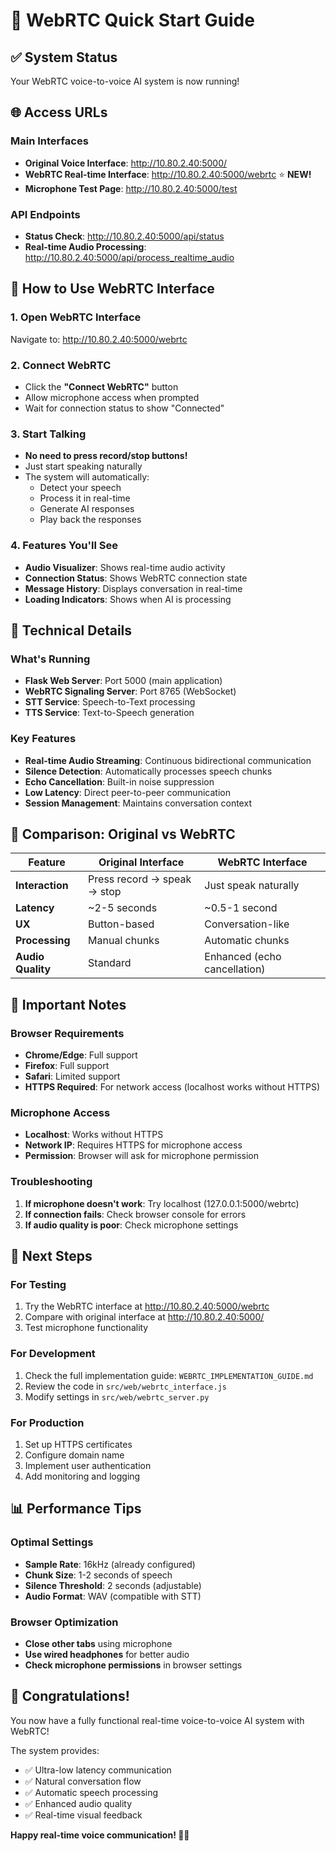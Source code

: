 # 🚀 WebRTC Quick Start Guide

## ✅ System Status
Your WebRTC voice-to-voice AI system is now running!

## 🌐 Access URLs

### Main Interfaces
- **Original Voice Interface**: http://10.80.2.40:5000/
- **WebRTC Real-time Interface**: http://10.80.2.40:5000/webrtc ⭐ **NEW!**
- **Microphone Test Page**: http://10.80.2.40:5000/test

### API Endpoints
- **Status Check**: http://10.80.2.40:5000/api/status
- **Real-time Audio Processing**: http://10.80.2.40:5000/api/process_realtime_audio

## 🎯 How to Use WebRTC Interface

### 1. Open WebRTC Interface
Navigate to: http://10.80.2.40:5000/webrtc

### 2. Connect WebRTC
- Click the **"Connect WebRTC"** button
- Allow microphone access when prompted
- Wait for connection status to show "Connected"

### 3. Start Talking
- **No need to press record/stop buttons!**
- Just start speaking naturally
- The system will automatically:
  - Detect your speech
  - Process it in real-time
  - Generate AI responses
  - Play back the responses

### 4. Features You'll See
- **Audio Visualizer**: Shows real-time audio activity
- **Connection Status**: Shows WebRTC connection state
- **Message History**: Displays conversation in real-time
- **Loading Indicators**: Shows when AI is processing

## 🔧 Technical Details

### What's Running
- **Flask Web Server**: Port 5000 (main application)
- **WebRTC Signaling Server**: Port 8765 (WebSocket)
- **STT Service**: Speech-to-Text processing
- **TTS Service**: Text-to-Speech generation

### Key Features
- **Real-time Audio Streaming**: Continuous bidirectional communication
- **Silence Detection**: Automatically processes speech chunks
- **Echo Cancellation**: Built-in noise suppression
- **Low Latency**: Direct peer-to-peer communication
- **Session Management**: Maintains conversation context

## 🎨 Comparison: Original vs WebRTC

| Feature | Original Interface | WebRTC Interface |
|---------|-------------------|------------------|
| **Interaction** | Press record → speak → stop | Just speak naturally |
| **Latency** | ~2-5 seconds | ~0.5-1 second |
| **UX** | Button-based | Conversation-like |
| **Processing** | Manual chunks | Automatic chunks |
| **Audio Quality** | Standard | Enhanced (echo cancellation) |

## 🚨 Important Notes

### Browser Requirements
- **Chrome/Edge**: Full support
- **Firefox**: Full support
- **Safari**: Limited support
- **HTTPS Required**: For network access (localhost works without HTTPS)

### Microphone Access
- **Localhost**: Works without HTTPS
- **Network IP**: Requires HTTPS for microphone access
- **Permission**: Browser will ask for microphone permission

### Troubleshooting
1. **If microphone doesn't work**: Try localhost (127.0.0.1:5000/webrtc)
2. **If connection fails**: Check browser console for errors
3. **If audio quality is poor**: Check microphone settings

## 🎯 Next Steps

### For Testing
1. Try the WebRTC interface at http://10.80.2.40:5000/webrtc
2. Compare with original interface at http://10.80.2.40:5000/
3. Test microphone functionality

### For Development
1. Check the full implementation guide: `WEBRTC_IMPLEMENTATION_GUIDE.md`
2. Review the code in `src/web/webrtc_interface.js`
3. Modify settings in `src/web/webrtc_server.py`

### For Production
1. Set up HTTPS certificates
2. Configure domain name
3. Implement user authentication
4. Add monitoring and logging

## 📊 Performance Tips

### Optimal Settings
- **Sample Rate**: 16kHz (already configured)
- **Chunk Size**: 1-2 seconds of speech
- **Silence Threshold**: 2 seconds (adjustable)
- **Audio Format**: WAV (compatible with STT)

### Browser Optimization
- **Close other tabs** using microphone
- **Use wired headphones** for better audio
- **Check microphone permissions** in browser settings

## 🎉 Congratulations!

You now have a fully functional real-time voice-to-voice AI system with WebRTC! 

The system provides:
- ✅ Ultra-low latency communication
- ✅ Natural conversation flow
- ✅ Automatic speech processing
- ✅ Enhanced audio quality
- ✅ Real-time visual feedback

**Happy real-time voice communication! 🎤✨** 